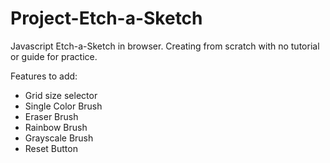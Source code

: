# Project-Etch-a-Sketch
Javascript Etch-a-Sketch in browser. Creating from scratch with no tutorial or guide for practice.

Features to add:
- Grid size selector
- Single Color Brush
- Eraser Brush
- Rainbow Brush
- Grayscale Brush
- Reset Button
